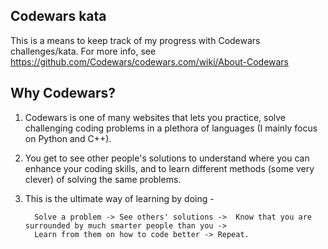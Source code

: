 
Codewars kata 
-------------------

This is a means to keep track of my progress with Codewars challenges/kata. For more info, see https://github.com/Codewars/codewars.com/wiki/About-Codewars

Why Codewars?
----------------
1. Codewars is one of many websites that lets you practice, solve challenging coding problems in a plethora of languages (I mainly focus on Python and 
C++).
 
2. You get to see other people's solutions to understand where you can enhance your coding skills, and to learn different methods (some very clever) of solving the same problems. 

3. This is the ultimate way of learning by doing -

         Solve a problem -> See others' solutions ->  Know that you are surrounded by much smarter people than you ->
         Learn from them on how to code better -> Repeat.

